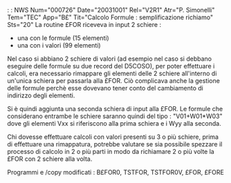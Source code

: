  :  : NWS Num="000726" Date="20031001" Rel="V2R1" Atr="P. Simonelli" Tem="TEC" App="B£" Tit="Calcolo Formule :  semplificazione richiamo" Sts="20"
La routine £FOR riceveva in input 2 schiere : 
- una con le formule (15 elementi)
- una con i valori   (99 elementi)

Nel caso si abbiano 2 schiere di valori (ad esempio nel caso si debbano eseguire delle formule su due record del D5COSO), per poter effettuare i calcoli, era necessario rimappare gli elementi delle 2 schiere all'interno di un'unica schiera per passarla alla £FOR.
Ciò complicava anche la gestione delle formule perchè esse dovevano tener conto del cambiamento di indirizzo degli elementi.

Si è quindi aggiunta una seconda schiera di input alla £FOR.
Le formule che considerano entrambe le schiere saranno quindi del tipo :  "V01+W01*W03" dove gli elementi Vxx si riferiscono alla prima schiera e i Wyy alla seconda.

Chi dovesse effettuare calcoli con valori presenti su 3 o più schiere, prima di effettuare una rimappatura, potrebbe valutare se sia possibile spezzare il processo di calcolo in 2 o più parti in modo da richiamare 2 o più volte la £FOR con 2 schiere alla volta.

Programmi e /copy modificati : 
B£FOR0, TSTFOR, TSTFOR0V, £FOR, £FORE
